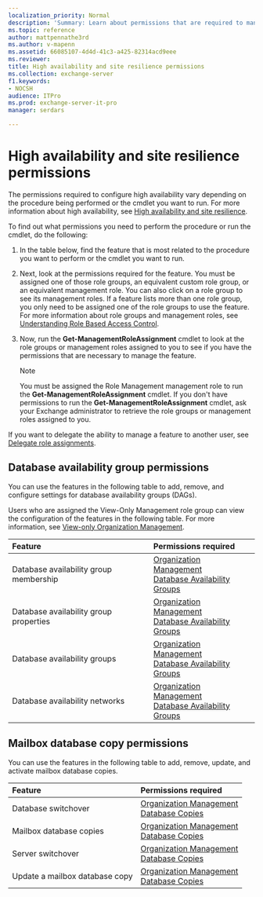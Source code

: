 ```yaml
---
localization_priority: Normal
description: 'Summary: Learn about permissions that are required to manage high availability in Exchange Server 2016 and Exchange Server 2019.'
ms.topic: reference
author: mattpennathe3rd
ms.author: v-mapenn
ms.assetid: 66085107-4d4d-41c3-a425-82314acd9eee
ms.reviewer:
title: High availability and site resilience permissions
ms.collection: exchange-server
f1.keywords:
- NOCSH
audience: ITPro
ms.prod: exchange-server-it-pro
manager: serdars

---
```


# High availability and site resilience permissions

The permissions required to configure high availability vary depending on the procedure being performed or the cmdlet you want to run. For more information about high availability, see [High availability and site resilience](../../high-availability/high-availability.md).

To find out what permissions you need to perform the procedure or run the cmdlet, do the following:

1. In the table below, find the feature that is most related to the procedure you want to perform or the cmdlet you want to run.

2. Next, look at the permissions required for the feature. You must be assigned one of those role groups, an equivalent custom role group, or an equivalent management role. You can also click on a role group to see its management roles. If a feature lists more than one role group, you only need to be assigned one of the role groups to use the feature. For more information about role groups and management roles, see [Understanding Role Based Access Control](https://technet.microsoft.com/library/dd298183.aspx).

3. Now, run the **Get-ManagementRoleAssignment** cmdlet to look at the role groups or management roles assigned to you to see if you have the permissions that are necessary to manage the feature.

    > [!NOTE]
    > You must be assigned the Role Management management role to run the **Get-ManagementRoleAssignment** cmdlet. If you don't have permissions to run the **Get-ManagementRoleAssignment** cmdlet, ask your Exchange administrator to retrieve the role groups or management roles assigned to you.

If you want to delegate the ability to manage a feature to another user, see [Delegate role assignments](https://docs.microsoft.com/exchange/delegate-role-assignments-exchange-2013-help).

## Database availability group permissions

You can use the features in the following table to add, remove, and configure settings for database availability groups (DAGs).

Users who are assigned the View-Only Management role group can view the configuration of the features in the following table. For more information, see [View-only Organization Management](https://technet.microsoft.com/library/dd351130.aspx).

|**Feature**|**Permissions required**|
|:-----|:-----|
|Database availability group membership|[Organization Management](https://docs.microsoft.com/exchange/organization-management-exchange-2013-help) <br/> [Database Availability Groups](https://docs.microsoft.com/exchange/database-availability-groups-role-exchange-2013-help)|
|Database availability group properties|[Organization Management](https://docs.microsoft.com/exchange/organization-management-exchange-2013-help) <br/> [Database Availability Groups](https://docs.microsoft.com/exchange/database-availability-groups-role-exchange-2013-help)|
|Database availability groups|[Organization Management](https://docs.microsoft.com/exchange/organization-management-exchange-2013-help) <br/> [Database Availability Groups](https://docs.microsoft.com/exchange/database-availability-groups-role-exchange-2013-help)|
|Database availability networks|[Organization Management](https://docs.microsoft.com/exchange/organization-management-exchange-2013-help) <br/> [Database Availability Groups](https://docs.microsoft.com/exchange/database-availability-groups-role-exchange-2013-help)|

## Mailbox database copy permissions

You can use the features in the following table to add, remove, update, and activate mailbox database copies.

|**Feature**|**Permissions required**|
|:-----|:-----|
|Database switchover|[Organization Management](https://docs.microsoft.com/exchange/organization-management-exchange-2013-help) <br/> [Database Copies](https://docs.microsoft.com/exchange/database-copies-role-exchange-2013-help)|
|Mailbox database copies|[Organization Management](https://docs.microsoft.com/exchange/organization-management-exchange-2013-help) <br/> [Database Copies](https://docs.microsoft.com/exchange/database-copies-role-exchange-2013-help)|
|Server switchover|[Organization Management](https://docs.microsoft.com/exchange/organization-management-exchange-2013-help) <br/> [Database Copies](https://docs.microsoft.com/exchange/database-copies-role-exchange-2013-help)|
|Update a mailbox database copy|[Organization Management](https://docs.microsoft.com/exchange/organization-management-exchange-2013-help) <br/> [Database Copies](https://docs.microsoft.com/exchange/database-copies-role-exchange-2013-help)|
